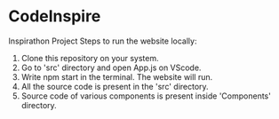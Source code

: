 # CodeInspire
Inspirathon Project
Steps to run the website locally:
  1. Clone this repository on your system.
  2. Go to 'src' directory and open App.js on VScode.
  3. Write npm start in the terminal. The website will run.
  4. All the source code is present in the 'src' directory.
  5. Source code of various components is present inside 'Components' directory.
